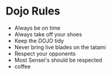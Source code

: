 Dojo Rules
==========
* Always be on time
* Always take off your shoes
* Keep the DOJO tidy
* Never bring live blades on the tatami
* Respect your opponents
* Most Sensei's should be respected
* coffee
